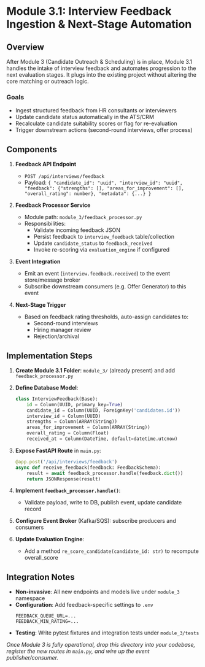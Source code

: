 # Module 3.1: Interview Feedback Ingestion & Next-Stage Automation

## Overview
After Module 3 (Candidate Outreach & Scheduling) is in place, Module 3.1 handles the intake of interview feedback and automates progression to the next evaluation stages. It plugs into the existing project without altering the core matching or outreach logic.

### Goals
- Ingest structured feedback from HR consultants or interviewers
- Update candidate status automatically in the ATS/CRM
- Recalculate candidate suitability scores or flag for re-evaluation
- Trigger downstream actions (second-round interviews, offer process)

## Components
1. **Feedback API Endpoint**
   - `POST /api/interviews/feedback`
   - Payload: `{ "candidate_id": "uuid", "interview_id": "uuid", "feedback": {"strengths": [], "areas_for_improvement": [], "overall_rating": number}, "metadata": {...} }`

2. **Feedback Processor Service**
   - Module path: `module_3/feedback_processor.py`
   - Responsibilities:
     - Validate incoming feedback JSON
     - Persist feedback to `interview_feedback` table/collection
     - Update `candidate_status` to `feedback_received`
     - Invoke re-scoring via `evaluation_engine` if configured

3. **Event Integration**
   - Emit an event (`interview.feedback.received`) to the event store/message broker
   - Subscribe downstream consumers (e.g. Offer Generator) to this event

4. **Next-Stage Trigger**
   - Based on feedback rating thresholds, auto-assign candidates to:
     - Second-round interviews
     - Hiring manager review
     - Rejection/archival

## Implementation Steps
1. **Create Module 3.1 Folder**: `module_3/` (already present) and add `feedback_processor.py`
2. **Define Database Model**:
   ```python
   class InterviewFeedback(Base):
       id = Column(UUID, primary_key=True)
       candidate_id = Column(UUID, ForeignKey('candidates.id'))
       interview_id = Column(UUID)
       strengths = Column(ARRAY(String))
       areas_for_improvement = Column(ARRAY(String))
       overall_rating = Column(Float)
       received_at = Column(DateTime, default=datetime.utcnow)
   ```
3. **Expose FastAPI Route** in `main.py`:
   ```python
   @app.post('/api/interviews/feedback')
   async def receive_feedback(feedback: FeedbackSchema):
       result = await feedback_processor.handle(feedback.dict())
       return JSONResponse(result)
   ```
4. **Implement `feedback_processor.handle()`**:
   - Validate payload, write to DB, publish event, update candidate record

5. **Configure Event Broker** (Kafka/SQS): subscribe producers and consumers

6. **Update Evaluation Engine**:
   - Add a method `re_score_candidate(candidate_id: str)` to recompute overall_score

## Integration Notes
- **Non-invasive**: All new endpoints and models live under `module_3` namespace
- **Configuration**: Add feedback-specific settings to `.env`
  ```env
  FEEDBACK_QUEUE_URL=...
  FEEDBACK_MIN_RATING=...
  ```
- **Testing**: Write pytest fixtures and integration tests under `module_3/tests`

*Once Module 3 is fully operational, drop this directory into your codebase, register the new routes in `main.py`, and wire up the event publisher/consumer.*